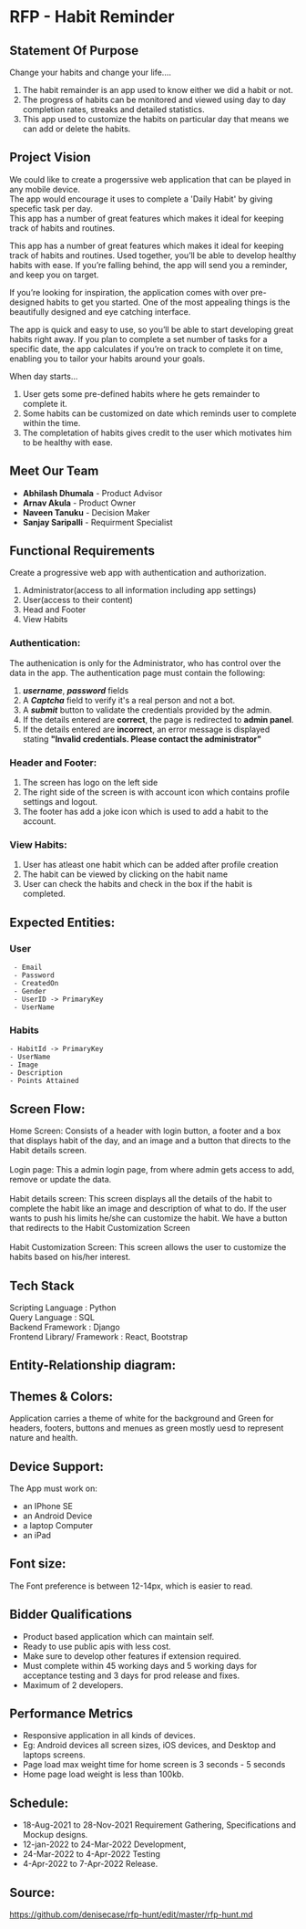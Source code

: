 # RFP - Habit Reminder

## Statement Of Purpose

Change your habits and change your life.... 

1. The habit remainder is an app used to know either we did a habit or not. 
1. The progress of habits can be monitored and viewed using day to day completion rates, streaks and detailed statistics.
1. This app used to customize the habits on particular day that means we can add or delete the habits.
 
 ## Project Vision
 
 We could like to create a progerssive web application that can be played in any mobile device. <br>
 The app would encourage it uses to complete a 'Daily Habit' by giving specefic task per day. <br>
 This app has a number of great features which makes it ideal for keeping track of habits and routines.
 
 This app has a number of great features which makes it ideal for keeping track of habits and routines.
 Used together, you’ll be able to develop healthy habits with ease. If you’re falling behind, the app will send you a reminder, and keep you on target.
 
If you’re looking for inspiration, the application comes with over pre-designed habits to get you started. One of the most appealing things is the beautifully designed and eye catching interface.

The app is quick and easy to use, so you’ll be able to start developing great habits right away. If you plan to complete a set number of tasks for a specific date, the app calculates if you’re on track to complete it on time, enabling you to tailor your habits around your goals.

When day starts...

1. User gets some pre-defined habits where he gets remainder to complete it.
2. Some habits can be customized on date which reminds user to complete within the time.
3. The completation of habits gives credit to the user which motivates him to be healthy with ease.
 
 ## Meet Our Team
 
  - **Abhilash Dhumala** - Product Advisor<br> 
  - **Arnav Akula** - Product Owner <br> 
  - **Naveen Tanuku** - Decision Maker<br>
  - **Sanjay Saripalli** - Requirment Specialist <br>
  
  
 ## Functional Requirements
 
 Create a progressive web app with authentication and authorization.
 1. Administrator(access to all information including app settings)
 2. User(access to their content)
 3. Head and Footer
 4. View Habits 

### Authentication:
The authenication is only for the Administrator, who has control over the data in the app. The authentication page must contain the following:

1. ***username***, ***password*** fields
2. A ***Captcha*** field to verify it's a real person and not a bot.
3. A ***submit*** button to validate the credentials provided by the admin.
4. If the details entered are **correct**, the page is redirected to **admin panel**.
5. If the details entered are **incorrect**, an error message is displayed stating **"Invalid credentials. Please contact the administrator"**

### Header and Footer:

1. The screen has logo on the left side
2. The right side of the screen is with account icon which contains profile settings and logout.
3. The footer has add a joke icon which is used to add a habit to the account.

### View Habits:

1. User has atleast one habit which can be added after profile creation
2. The habit can be viewed by clicking on the habit name
3. User can check the habits and check in the box if the habit is completed.
 
 ## Expected Entities:

 ### User
     - Email
     - Password
     - CreatedOn
     - Gender
     - UserID -> PrimaryKey
     - UserName

### Habits
    - HabitId -> PrimaryKey
    - UserName
    - Image
    - Description
    - Points Attained
 
 ## Screen Flow:
 
 Home Screen: Consists of a header with login button, a footer and a box that displays habit of the day, and an image and a button that directs to the Habit details screen.</br>
 <br>Login page: This a admin login page, from where admin gets access to add, remove or update the data.</br>
 <br>Habit details screen: This screen displays all the details of the habit to complete the habit like an image and description of what to do. If the user wants to push his limits he/she can customize the habit. We have a button that redirects to the Habit Customization Screen</br>
 <br>Habit Customization Screen: This screen allows the user to customize the habits based on his/her interest.</br>
 
 ## Tech Stack
 
Scripting Language : Python</br>
Query Language : SQL</br>
Backend Framework : Django</br>
Frontend Library/ Framework : React, Bootstrap</br>

## Entity-Relationship diagram:



## Themes & Colors:

Application carries a theme of white for the background and Green for headers, footers, buttons and menues as green mostly uesd to represent nature and health.

## Device Support:

The App must work on:
- an IPhone SE
- an Android Device
- a laptop Computer
- an iPad

## Font size:
The Font preference is between 12-14px, which is easier to read.

## Bidder Qualifications

- Product based application which can maintain self.
- Ready to use public apis with less cost.
- Make sure to develop other features if extension required.
- Must complete within 45 working days and 5 working days for acceptance testing and 3 days for prod release and fixes.
- Maximum of 2 developers.

## Performance Metrics

- Responsive application in all kinds of devices. 
- Eg: Android devices all screen sizes, iOS devices, and Desktop and laptops screens.
- Page load max weight time for home screen is 3 seconds - 5 seconds
- Home page load weight is less than 100kb.


## Schedule:

- 18-Aug-2021 to 28-Nov-2021 Requirement Gathering, Specifications and Mockup designs.
- 12-jan-2022 to 24-Mar-2022 Development,
- 24-Mar-2022 to 4-Apr-2022 Testing  
- 4-Apr-2022 to 7-Apr-2022 Release.

## Source:

<https://github.com/denisecase/rfp-hunt/edit/master/rfp-hunt.md>

